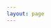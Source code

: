 ```yaml
---
layout: page
---
```




<script setup>
import PersonalInfo from '/.vitepress/theme/components/PersonalInfo.vue'
import GiscusComment from '/.vitepress/theme/components/GiscusComment.vue'
</script>

<PersonalInfo/>

<GiscusComment/>

<style scoped>

.giscus-frame .mx-auto {
    display: flex !important;
    justify-content: center !important;
}

.giscus-frame .gsc-main {
    width:80% !important;
}

</style>
